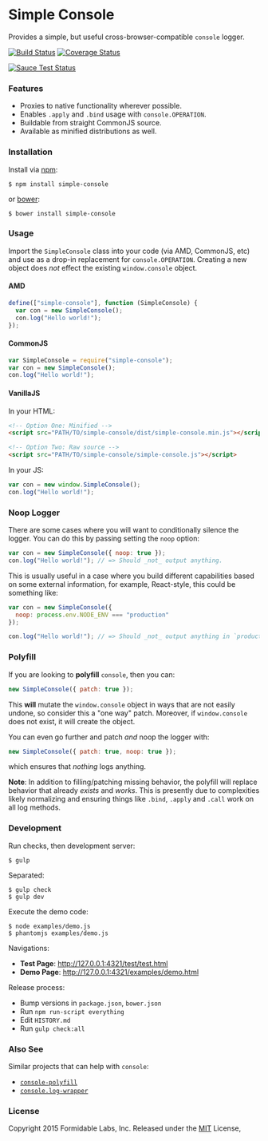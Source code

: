 Simple Console
==============

Provides a simple, but useful cross-browser-compatible `console` logger.

[![Build Status][trav_img]][trav_site]
[![Coverage Status][cov_img]][cov_site]

[![Sauce Test Status][sauce_img]][sauce_site]

### Features

* Proxies to native functionality wherever possible.
* Enables `.apply` and `.bind` usage with `console.OPERATION`.
* Buildable from straight CommonJS source.
* Available as minified distributions as well.

### Installation

Install via [npm](https://www.npmjs.com/package/simple-console):

```
$ npm install simple-console
```

or [bower](http://bower.io/search/?q=simple-console):

```
$ bower install simple-console
```

### Usage

Import the `SimpleConsole` class into your code (via AMD, CommonJS, etc) and
use as a drop-in replacement for `console.OPERATION`. Creating a new object
does _not_ effect the existing `window.console` object.

#### AMD

```js
define(["simple-console"], function (SimpleConsole) {
  var con = new SimpleConsole();
  con.log("Hello world!");
});
```

#### CommonJS

```js
var SimpleConsole = require("simple-console");
var con = new SimpleConsole();
con.log("Hello world!");
```

#### VanillaJS

In your HTML:

```html
<!-- Option One: Minified -->
<script src="PATH/TO/simple-console/dist/simple-console.min.js"></script>

<!-- Option Two: Raw source -->
<script src="PATH/TO/simple-console/simple-console.js"></script>
```

In your JS:

```js
var con = new window.SimpleConsole();
con.log("Hello world!");
```

### Noop Logger

There are some cases where you will want to conditionally silence the logger.
You can do this by passing setting the `noop` option:

```js
var con = new SimpleConsole({ noop: true });
con.log("Hello world!"); // => Should _not_ output anything.
```

This is usually useful in a case where you build different capabilities based
on some external information, for example, React-style, this could be
something like:

```js
var con = new SimpleConsole({
  noop: process.env.NODE_ENV === "production"
});

con.log("Hello world!"); // => Should _not_ output anything in `production`.
```

### Polyfill

If you are looking to **polyfill** `console`, then you can:

```js
new SimpleConsole({ patch: true });
```

This **will** mutate the `window.console` object in ways that are not easily
undone, so consider this a "one way" patch. Moreover, if `window.console`
does not exist, it will create the object.

You can even go further and patch _and_ noop the logger with:

```js
new SimpleConsole({ patch: true, noop: true });
```

which ensures that _nothing_ logs anything.

**Note**: In addition to filling/patching missing behavior, the polyfill will
replace behavior that already _exists_ and _works_. This is presently due to
complexities likely normalizing and ensuring things like `.bind`, `.apply`
and `.call` work on all log methods.


### Development

Run checks, then development server:

```
$ gulp
```

Separated:

```
$ gulp check
$ gulp dev
```

Execute the demo code:

```
$ node examples/demo.js
$ phantomjs examples/demo.js
```

Navigations:

* **Test Page**: http://127.0.0.1:4321/test/test.html
* **Demo Page**: http://127.0.0.1:4321/examples/demo.html

Release process:

* Bump versions in `package.json`, `bower.json`
* Run `npm run-script everything`
* Edit `HISTORY.md`
* Run `gulp check:all`

### Also See

Similar projects that can help with `console`:

* [`console-polyfill`](https://github.com/paulmillr/console-polyfill)
* [`console.log-wrapper`](https://github.com/patik/console.log-wrapper)

### License
Copyright 2015 Formidable Labs, Inc.
Released under the [MIT](LICENSE.txt) License,

[trav]: https://travis-ci.org/
[trav_img]: https://api.travis-ci.org/FormidableLabs/simple-console.svg
[trav_site]: https://travis-ci.org/FormidableLabs/simple-console
[cov]: https://coveralls.io
[cov_img]: https://img.shields.io/coveralls/FormidableLabs/simple-console.svg
[cov_site]: https://coveralls.io/r/FormidableLabs/simple-console
[sauce]: https://saucelabs.com
[sauce_img]: https://saucelabs.com/browser-matrix/simple-console.svg
[sauce_site]: https://saucelabs.com/u/simple-console
